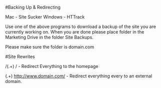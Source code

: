 #Backing Up & Redirecting 

Mac - Site Sucker
Windows - HTTrack

Use one of the above programs to download a backup of the site you are currently working on. When you are done please place folder in the Marketing Drive in the folder Site Backups. 

Please make sure the folder is domain.com


#Site Rewrites 

 /(.+) /  - Redirect Everything to the homepage 

 (.+) http://www.domain.com/  - Redirect everything every to an external domain. 
